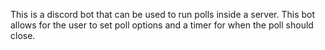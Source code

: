 This is a discord bot that can be used to run polls inside a server. This bot allows for the user to set poll options and a timer for when the poll should close. 
